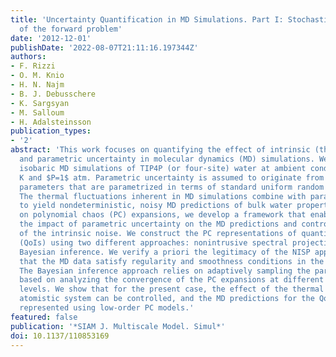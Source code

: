 ```yaml
---
title: 'Uncertainty Quantification in MD Simulations. Part I: Stochastic reformulation
  of the forward problem'
date: '2012-12-01'
publishDate: '2022-08-07T21:11:16.197344Z'
authors:
- F. Rizzi
- O. M. Knio
- H. N. Najm
- B. J. Debusschere
- K. Sargsyan
- M. Salloum
- H. Adalsteinsson
publication_types:
- '2'
abstract: 'This work focuses on quantifying the effect of intrinsic (thermal) noise
  and parametric uncertainty in molecular dynamics (MD) simulations. We consider isothermal,
  isobaric MD simulations of TIP4P (or four-site) water at ambient conditions, $T=298$
  K and $P=1$ atm. Parametric uncertainty is assumed to originate from three force-field
  parameters that are parametrized in terms of standard uniform random variables.
  The thermal fluctuations inherent in MD simulations combine with parametric uncertainty
  to yield nondeterministic, noisy MD predictions of bulk water properties. Relying
  on polynomial chaos (PC) expansions, we develop a framework that enables us to isolate
  the impact of parametric uncertainty on the MD predictions and control the effect
  of the intrinsic noise. We construct the PC representations of quantities of interest
  (QoIs) using two different approaches: nonintrusive spectral projection (NISP) and
  Bayesian inference. We verify a priori the legitimacy of the NISP approach by verifying
  that the MD data satisfy regularity and smoothness conditions in the parameter space.
  The Bayesian inference approach relies on adaptively sampling the parameter space,
  based on analyzing the convergence of the PC expansions at different approximation
  levels. We show that for the present case, the effect of the thermal noise in the
  atomistic system can be controlled, and the MD predictions for the QoIs can be suitably
  represented using low-order PC models.'
featured: false
publication: '*SIAM J. Multiscale Model. Simul*'
doi: 10.1137/110853169
---
```


